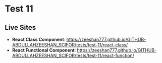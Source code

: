 # Test 11

## Live Sites

- **React Class Component**: <https://zeeshan777.github.io/GITHUB-ABDULLAHZEESHAN_SCIFOR/tests/test-11/react-class/>
- **React Functional Component**: <https://zeeshan777.github.io/GITHUB-ABDULLAHZEESHAN_SCIFOR/tests/test-11/react-function/>